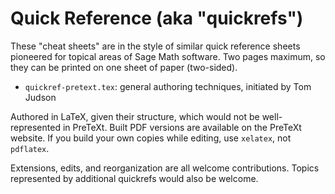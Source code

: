 # Quick Reference (aka "quickrefs")

These "cheat sheets" are in the style of similar quick reference sheets pioneered for topical areas of Sage Math software.  Two pages maximum, so they can be printed on one sheet of paper (two-sided).

* `quickref-pretext.tex`: general authoring techniques, initiated by Tom Judson

Authored in LaTeX, given their structure, which would not be well-represented in PreTeXt.  Built PDF versions are available on the PreTeXt website.  If you build your own copies while editing, use `xelatex`, not `pdflatex`.

Extensions, edits, and reorganization are all welcome contributions.  Topics represented by additional quickrefs would also be welcome.